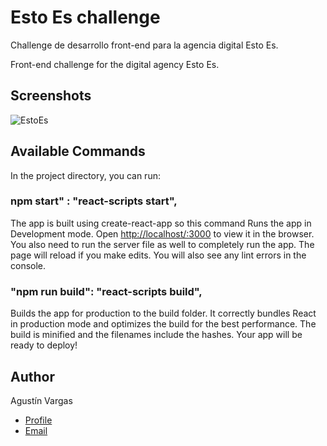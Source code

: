 # Esto Es challenge

Challenge de desarrollo front-end para la agencia digital Esto Es.

Front-end challenge for the digital agency Esto Es.

## Screenshots

![EstoEs](https://res.cloudinary.com/dp2no7dm6/image/upload/v1649733787/challenges/React-App-12-April-2022-_1__gdfvbu.gif)

## Available Commands

In the project directory, you can run:

### npm start" : "react-scripts start",

The app is built using create-react-app so this command Runs the app in Development mode. Open [http://localhost/:3000](http//localhost:3000) to view it in the browser. You also need to run the server file as well to completely run the app. The page will reload if you make edits.
You will also see any lint errors in the console.

### "npm run build": "react-scripts build",

Builds the app for production to the build folder. It correctly bundles React in production mode and optimizes the build for the best performance. The build is minified and the filenames include the hashes. Your app will be ready to deploy!

## Author

Agustín Vargas

- [Profile](https://github.com/agustinvargas/ "Agustín Vargas")
- [Email](mailto:agustinvargas93@gmail.com?subject=Hi "Hi!")
